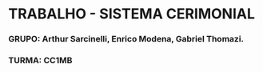 # TRABALHO - SISTEMA CERIMONIAL 

### GRUPO: Arthur Sarcinelli, Enrico Modena, Gabriel Thomazi.
### TURMA: CC1MB

